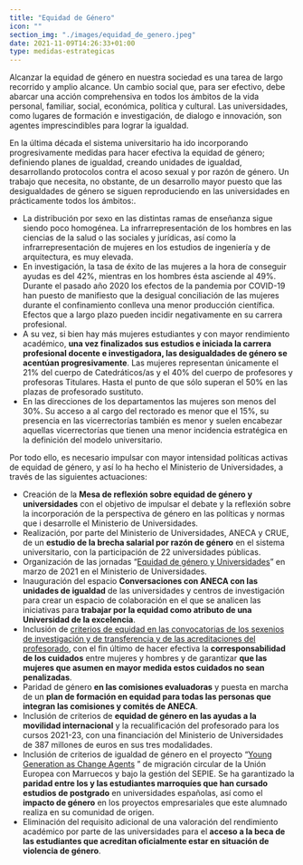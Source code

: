 ```yaml
---
title: "Equidad de Género"
icon: ""
section_img: "./images/equidad_de_genero.jpeg"
date: 2021-11-09T14:26:33+01:00
type: medidas-estrategicas
---
```

Alcanzar la equidad de género en nuestra sociedad es una tarea de largo recorrido y amplio alcance. Un cambio social que, para ser efectivo, debe abarcar una acción comprehensiva en todos los ámbitos de la vida personal, familiar, social, económica, política y cultural.  Las universidades, como lugares de formación e investigación, de dialogo e innovación, son agentes imprescindibles para lograr la igualdad.  

 

En la última década el sistema universitario ha ido incorporando progresivamente medidas para hacer efectiva la equidad de género; definiendo planes de igualdad, creando unidades de igualdad, desarrollando protocolos contra el acoso sexual y por razón de género.  Un trabajo que necesita, no obstante, de un desarrollo mayor puesto que las desigualdades de género se siguen reproduciendo en las universidades en prácticamente todos los ámbitos:.  

 

- La distribución por sexo en las distintas ramas de enseñanza sigue siendo poco homogénea. La infrarrepresentación de los hombres en las ciencias de la salud o las sociales y jurídicas, así como la infrarrepresentación de mujeres en los estudios de ingeniería y de arquitectura, es muy elevada.  
- En investigación, la tasa de éxito de las mujeres a la hora de conseguir ayudas es del 42%, mientras en los hombres ésta asciende al 49%. Durante el pasado año 2020 los efectos de la pandemia por COVID-19 han puesto de manifiesto que la desigual conciliación de las mujeres durante el confinamiento conlleva una menor producción científica. Efectos que a largo plazo pueden incidir negativamente en su carrera profesional.
- A su vez, si bien hay más mujeres estudiantes y con mayor rendimiento académico, **una vez finalizados sus estudios e iniciada la carrera profesional docente e investigadora, las desigualdades de género se acentúan progresivamente**. Las mujeres representan únicamente el 21% del cuerpo de Catedráticos/as y el 40% del cuerpo de profesores y profesoras Titulares. Hasta el punto de que sólo superan el 50% en las plazas de profesorado sustituto. 
- En las direcciones de los departamentos las mujeres son menos del 30%. Su acceso a al cargo del rectorado es menor que el 15%, su presencia en las vicerrectorías también es menor y suelen encabezar aquellas vicerrectorías que tienen una menor incidencia estratégica en la definición del modelo universitario.  
 

 Por todo ello, es necesario impulsar con mayor intensidad políticas activas de equidad de género, y así lo ha hecho el Ministerio de Universidades, a través de las siguientes actuaciones:

 

- Creación de la **Mesa de reflexión sobre equidad de género y universidades** con el objetivo de impulsar el debate y la reflexión sobre la incorporación de la perspectiva de género en las políticas y normas que i desarrolle el Ministerio de Universidades.  
- Realización, por parte del Ministerio de Universidades, ANECA y CRUE, de un **estudio de la brecha salarial por razón de género** en el sistema universitario, con la participación de 22 universidades públicas.  
- Organización de las jornadas “[Equidad de género y Universidades](https://www.youtube.com/watch?v=wSI04yO5zWA&t=2s)” en marzo de 2021 en el Ministerio de Universidades.  
- Inauguración del espacio **Conversaciones con ANECA con las unidades de igualdad** de las universidades y centros de investigación para crear un espacio de colaboración en el que se analicen las iniciativas para **trabajar por la equidad como atributo de una Universidad de la excelencia**.  
- Inclusión de [criterios de equidad en las convocatorias de los sexenios de investigación y de transferencia y de las acreditaciones del profesorado](http://www.aneca.es/Sala-de-prensa/Noticias/2020/ANECA-incluye-medidas-de-accion-positiva-para-garantizar-equidad-e-igualdad-de-oportunidades-en-acreditacion-y-evaluacion-de-sexenios), con el fin último de hacer efectiva la **corresponsabilidad de los cuidados** entre mujeres y hombres y de garantizar **que las mujeres que asumen en mayor medida estos cuidados no sean penalizadas**.  
- Paridad de género **en las comisiones evaluadoras** y puesta en marcha de un **plan de formación en equidad para todas las personas que integran las comisiones y comités de ANECA**.  
- Inclusión de criterios de **equidad de género en las ayudas a la movilidad internacional** y la recualificación del profesorado  para los cursos 2021-23, con una financiación del Ministerio de Universidades de 387 millones de euros en sus tres modalidades.
- Inclusión de criterios de igualdad de género en el proyecto “[Young Generation as Change Agents](http://www.sepie.es/ygca/index.html#Actualidad) ” de migración circular de la Unión Europea con Marruecos y bajo la gestión del SEPIE. Se ha garantizado la **paridad entre los y las estudiantes marroquíes que han cursado estudios de postgrado** en universidades españolas, así como el **impacto de género** en los proyectos empresariales que este alumnado realiza en su comunidad de origen.
- Eliminación del requisito adicional de una valoración del rendimiento académico por parte de las universidades para el **acceso a la beca de las estudiantes que acreditan oficialmente estar en situación de violencia de género**.
 